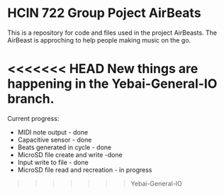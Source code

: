 # HCIN 722 Group Poject AirBeats
This is a repository for code and files used in the project AirBeasts.
The AirBeast is approching to help people making music on the go.

<<<<<<< HEAD
New things are happening in the Yebai-General-IO branch.
=======
Current progress: 
* MIDI note output - done
* Capacitive sensor - done
* Beats generated in cycle - done
* MicroSD file create and write -done
* Input write to file - done
* MicroSD file read and recreation - in progress
>>>>>>> Yebai-General-IO
